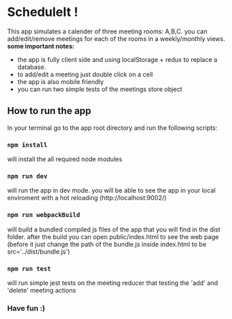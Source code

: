 # ScheduleIt !
This app simulates a calender of three meeting rooms: A,B,C.
you can add/edit/remove meetings for each of the rooms in a
weekly/monthly views.
**some important notes:**
* the app is fully client side and using localStorage + redux to
replace a database.
* to add/edit a meeting just double click on a cell
* the app is also mobile friendly
* you can run two simple tests of the meetings store object

## How to run the app
In your terminal go to the app root directory and run the following scripts:

### `npm install`
will install the all required node modules

### `npm run dev`
will run the app in dev mode.
you will be able to see the app in your local enviroment with a hot reloading (http://localhost:9002/)

### `npm run webpackBuild`
will build a bundled compiled js files of the app that you will find in the dist folder.
after the build you can open public/index.html to see the web page
(before it just change the path of the bundle.js inside index.html to be src='../dist/bundle.js')

### `npm run test`
will run simple jest tests on the meeting reducer that
testing the 'add' and 'delete' meeting actions

### Have fun :)